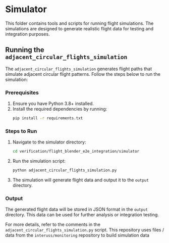 # Simulator

This folder contains tools and scripts for running flight simulations. The simulations are designed to generate realistic flight data for testing and integration purposes.

## Running the `adjacent_circular_flights_simulation`

The `adjacent_circular_flights_simulation` generates flight paths that simulate adjacent circular flight patterns. Follow the steps below to run the simulation:

### Prerequisites
1. Ensure you have Python 3.8+ installed.
2. Install the required dependencies by running:
    ```bash
    pip install -r requirements.txt
    ```

### Steps to Run
1. Navigate to the simulator directory:
    ```bash
    cd verification/flight_blender_e2e_integration/simulator
    ```
2. Run the simulation script:
    ```bash
    python adjacent_circular_flights_simulation.py
    ```
3. The simulation will generate flight data and output it to the `output` directory.

### Output
The generated flight data will be stored in JSON format in the `output` directory. This data can be used for further analysis or integration testing.

For more details, refer to the comments in the `adjacent_circular_flights_simulation.py` script.
This repository uses files / data from the `interuss/monitoring` repository to build simulation data
